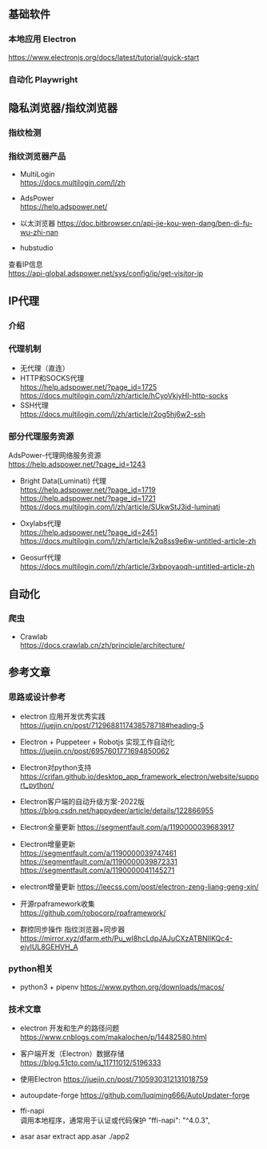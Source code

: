 ## 基础软件
### 本地应用 Electron
https://www.electronjs.org/docs/latest/tutorial/quick-start

### 自动化 Playwright


## 隐私浏览器/指纹浏览器
### 指纹检测

### 指纹浏览器产品
- MultiLogin  
https://docs.multilogin.com/l/zh

- AdsPower  
https://help.adspower.net/

- 以太浏览器 
https://doc.bitbrowser.cn/api-jie-kou-wen-dang/ben-di-fu-wu-zhi-nan


- hubstudio

查看IP信息   
https://api-global.adspower.net/sys/config/ip/get-visitor-ip

## IP代理

### 介绍

### 代理机制
- 无代理（直连）
- HTTP和SOCKS代理  
https://help.adspower.net/?page_id=1725  
https://docs.multilogin.com/l/zh/article/hCyoVkjyHI-http-socks 
- SSH代理   
  https://docs.multilogin.com/l/zh/article/r2og5hj6w2-ssh

### 部分代理服务资源

AdsPower-代理网络服务资源  
https://help.adspower.net/?page_id=1243

- Bright Data(Luminati) 代理  
  https://help.adspower.net/?page_id=1719   
  https://help.adspower.net/?page_id=1721    
  https://docs.multilogin.com/l/zh/article/SUkwStJ3id-luminati


- Oxylabs代理  
  https://help.adspower.net/?page_id=2451
  https://docs.multilogin.com/l/zh/article/k2q8ss9e6w-untitled-article-zh 


- Geosurf代理  
  https://docs.multilogin.com/l/zh/article/3xbpoyaoqh-untitled-article-zh 

## 自动化

### 爬虫
- Crawlab   
https://docs.crawlab.cn/zh/principle/architecture/

## 参考文章

### 思路或设计参考

- electron 应用开发优秀实践 
  https://juejin.cn/post/7129688117438578718#heading-5

- Electron + Puppeteer + Robotjs 实现工作自动化
https://juejin.cn/post/6957601771694850062

- Electron对python支持   
https://crifan.github.io/desktop_app_framework_electron/website/support_python/

- Electron客户端的自动升级方案-2022版 
https://blog.csdn.net/happydeer/article/details/122866955

- Electron全量更新 
https://segmentfault.com/a/1190000039683917 

- Electron增量更新   
https://segmentfault.com/a/1190000039747461    
https://segmentfault.com/a/1190000039872331    
https://segmentfault.com/a/1190000041145271    


- electron增量更新
https://leecss.com/post/electron-zeng-liang-geng-xin/ 

- 开源rpaframework收集  
https://github.com/robocorp/rpaframework/

- 群控同步操作 指纹浏览器+同步器
https://mirror.xyz/dfarm.eth/Pu_wI8hcLdpJAJuCXzATBNlIKQc4-ejvIUL8GEHVH_A

### python相关
- python3 + pipenv 
https://www.python.org/downloads/macos/

### 技术文章
- electron 开发和生产的路径问题   
https://www.cnblogs.com/makalochen/p/14482580.html

- 客户端开发（Electron）数据存储 
https://blog.51cto.com/u_11711012/5196333

- 使用Electron 
https://juejin.cn/post/7105930312131018759


- autoupdate-forge 
https://github.com/luqiming666/AutoUpdater-forge

- ffi-napi  
调用本地程序，通常用于认证或代码保护 
  "ffi-napi": "^4.0.3",

- asar 
  asar extract app.asar ./app2